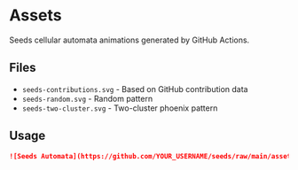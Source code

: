 # Assets

Seeds cellular automata animations generated by GitHub Actions.

## Files

- `seeds-contributions.svg` - Based on GitHub contribution data
- `seeds-random.svg` - Random pattern
- `seeds-two-cluster.svg` - Two-cluster phoenix pattern

## Usage

```markdown
![Seeds Automata](https://github.com/YOUR_USERNAME/seeds/raw/main/assets/seeds-contributions.svg)
```